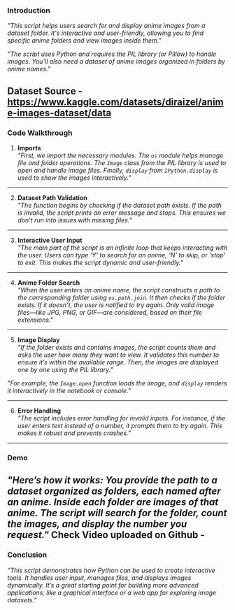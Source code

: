 
### Introduction
*"This script helps users search for and display anime images from a dataset folder. It's interactive and user-friendly, allowing you to find specific anime folders and view images inside them."*

*"The script uses Python and requires the PIL library (or Pillow) to handle images. You’ll also need a dataset of anime images organized in folders by anime names."*

Dataset Source - https://www.kaggle.com/datasets/diraizel/anime-images-dataset/data
---

### Code Walkthrough

1. **Imports**  
*"First, we import the necessary modules. The `os` module helps manage file and folder operations. The `Image` class from the PIL library is used to open and handle image files. Finally, `display` from `IPython.display` is used to show the images interactively."*

---

2. **Dataset Path Validation**  
*"The function begins by checking if the dataset path exists. If the path is invalid, the script prints an error message and stops. This ensures we don’t run into issues with missing files."*

---

3. **Interactive User Input**  
*"The main part of the script is an infinite loop that keeps interacting with the user. Users can type 'Y' to search for an anime, 'N' to skip, or 'stop' to exit. This makes the script dynamic and user-friendly."*

---

4. **Anime Folder Search**  
*"When the user enters an anime name, the script constructs a path to the corresponding folder using `os.path.join`. It then checks if the folder exists. If it doesn’t, the user is notified to try again. Only valid image files—like JPG, PNG, or GIF—are considered, based on their file extensions."*

---

5. **Image Display**  
*"If the folder exists and contains images, the script counts them and asks the user how many they want to view. It validates this number to ensure it’s within the available range. Then, the images are displayed one by one using the PIL library."*

*"For example, the `Image.open` function loads the image, and `display` renders it interactively in the notebook or console."*

---

6. **Error Handling**  
*"The script includes error handling for invalid inputs. For instance, if the user enters text instead of a number, it prompts them to try again. This makes it robust and prevents crashes."*

---

### **Demo**

*"Here’s how it works: You provide the path to a dataset organized as folders, each named after an anime. Inside each folder are images of that anime. The script will search for the folder, count the images, and display the number you request."*
Check Video uploaded on Github -
---

### **Conclusion**
*"This script demonstrates how Python can be used to create interactive tools. It handles user input, manages files, and displays images dynamically. It’s a great starting point for building more advanced applications, like a graphical interface or a web app for exploring image datasets."*

